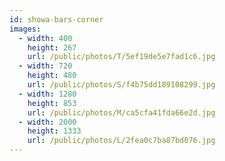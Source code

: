 ```yaml
---
id: showa-bars-corner
images:
  - width: 400
    height: 267
    url: /public/photos/T/5ef19de5e7fad1c6.jpg
  - width: 720
    height: 480
    url: /public/photos/S/f4b75dd189108299.jpg
  - width: 1280
    height: 853
    url: /public/photos/M/ca5cfa41fda66e2d.jpg
  - width: 2000
    height: 1333
    url: /public/photos/L/2fea0c7ba87bd076.jpg
---
```

